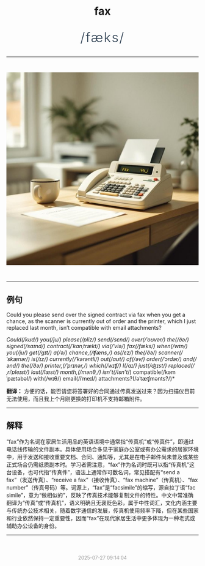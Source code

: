 <div align="center">

# fax

<div style="margin: 30px 0;">
<h1 style="font-size: 2.5em; font-weight: 300; letter-spacing: 2px; margin: 0; color: #2c3e50;">
/fæks/
</h1>
</div>

</div>

---

<div align="center" style="margin: 40px 0;">

![fax](images/fax.png)

</div>

---

## 例句

Could you please send over the signed contract via fax when you get a chance, as the scanner is currently out of order and the printer, which I just replaced last month, isn’t compatible with email attachments?

*Could(/kʊd/) you(/ju/) please(/pliz/) send(/sɛnd/) over(/ˈoʊvər/) the(/ðə/) signed(/saɪnd/) contract(/ˈkɑnˌtrækt/) via(/ˈviə/) fax(/fæks/) when(/wɪn/) you(/ju/) get(/gɪt/) a(/ə/) chance,(/ʧæns,/) as(/ɛz/) the(/ðə/) scanner(/ˈskænər/) is(/ɪz/) currently(/ˈkərəntli/) out(/aʊt/) of(/əv/) order(/ˈɔrdər/) and(/ənd/) the(/ðə/) printer,(/ˈprɪnər,/) which(/wɪʧ/) I(/aɪ/) just(/ʤɪst/) replaced(/ˌriˈpleɪst/) last(/læst/) month,(/mənθ,/) isn’t(/isn’t*/) compatible(/kəmˈpætəbəl/) with(/wɪθ/) email(/iˈmeɪl/) attachments?(/əˈtæʧmənts?/)*

**翻译：** 方便的话，能否请您将签署好的合同通过传真发送过来？因为扫描仪目前无法使用，而且我上个月刚更换的打印机不支持邮箱附件。

---

## 解释

“fax”作为名词在家居生活用品的英语语境中通常指“传真机”或“传真件”，即通过电话线传输的文件副本。具体使用场合多见于家庭办公室或有办公需求的居家环境中，用于发送和接收重要文档、合同、通知等，尤其是在电子邮件尚未普及或某些正式场合仍需纸质副本时。学习者需注意，“fax”作为名词时既可以指“传真机”这台设备，也可代指“传真件”，语法上通常作可数名词，常见搭配有“send a fax”（发送传真）、“receive a fax”（接收传真）、“fax machine”（传真机）、“fax number”（传真号码）等。词源上，“fax”是“facsimile”的缩写，源自拉丁语“fac simile”，意为“做相似的”，反映了传真技术能够复制文件的特性。中文中常准确翻译为“传真”或“传真机”，语义明确且无褒贬色彩，属于中性词汇，文化内涵主要与传统办公技术相关，随着数字通信的发展，传真机使用频率下降，但在某些国家和行业依然保持一定重要性，因而“fax”在现代家居生活中更多体现为一种老式或辅助办公设备的身份。


---

<div align="center" style="margin-top: 50px;">
<small style="color: #999; font-size: 0.9em;">2025-07-27 09:14:04</small>
</div>
